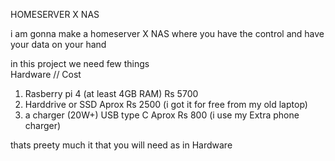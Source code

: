 HOMESERVER X NAS

i am gonna make a homeserver X NAS
where you have the control and have your data on your hand

in this project we need few things               
Hardware //                                         Cost
1) Rasberry pi 4 (at least 4GB RAM)               Rs 5700
2) Harddrive or SSD                               Aprox Rs 2500 (i got it for free from my old laptop)
3) a charger (20W+) USB type C                    Aprox Rs 800 (i use my Extra phone charger)

thats preety much it that you will need as in Hardware
